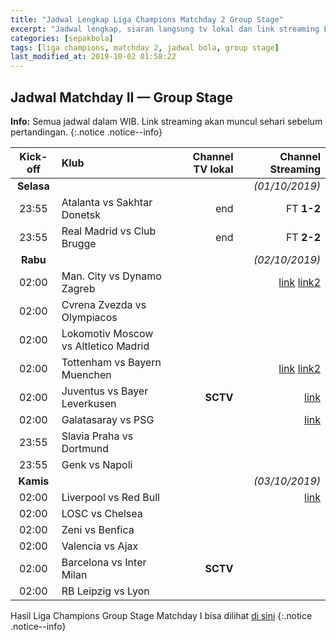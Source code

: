 ```yaml
---
title: "Jadwal Lengkap Liga Champions Matchday 2 Group Stage"
excerpt: "Jadwal lengkap, siaran langsung tv lokal dan link streaming Liga Champions Matchday 2 Group stage" 
categories: [sepakbola]
tags: [liga champions, matchday 2, jadwal bola, group stage]
last_modified_at: 2019-10-02 01:58:22
---
```


## Jadwal Matchday II — Group Stage

**Info:** Semua jadwal dalam WIB. Link streaming akan muncul sehari sebelum pertandingan.
{:.notice .notice--info}

|Kick-off|Klub|Channel TV lokal|Channel Streaming|
|:---:|:---|---:|---:|
|**Selasa**|||_(01/10/2019)_|
|23:55|Atalanta vs Sakhtar Donetsk|end|FT **1-2**|
|23:55|Real Madrid vs Club Brugge|end|FT **2-2**|
|**Rabu**|||_(02/10/2019)_|
|02:00|Man. City vs Dynamo Zagreb||[link](https://live.istimiwir.host/mci-dynamo) [link2](https://live.istimiwir/mci-dynamo-en)|
|02:00|Cvrena Zvezda vs Olympiacos|||
|02:00|Lokomotiv Moscow vs Altletico Madrid|||
|02:00|Tottenham vs Bayern Muenchen||[link](https://live.istimiwir.host/tot-munchen) [link2](https://live.istimiwir/tot-munchen-en)|
|02:00|Juventus vs Bayer Leverkusen|**SCTV**|[link](https://live.istimiwir.hosy/juv-bayer)|
|02:00|Galatasaray vs PSG||[link](https://live.istimiwir.host/galat-psg)|
|23:55|Slavia Praha vs Dortmund|||
|23:55|Genk vs Napoli|||
|**Kamis**|||_(03/10/2019)_|
|02:00|Liverpool vs Red Bull||[link](/liverpool)|
|02:00|LOSC vs Chelsea|||
|02:00|Zeni vs Benfica|||
|02:00|Valencia vs Ajax|||
|02:00|Barcelona vs Inter Milan|**SCTV**||
|02:00|RB Leipzig vs Lyon|||

Hasil Liga Champions Group Stage Matchday I bisa dilihat [di sini](/sepakbola/jadwal-liga-champions-matchday-1-group/)
{:.notice .notice--info}

